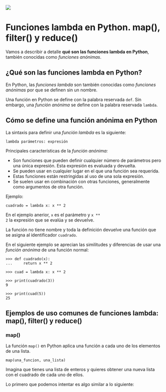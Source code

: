 ![](https://raw.githubusercontent.com/gabrielfernando01/basics_in_python/master/image/lambda.png)

# Funciones lambda en Python. map(), filter() y reduce()

Vamos a describir a detalle **qué son las funciones lambda en Python**, también conocidas como _funciones anónimas_.

## ¿Qué son las funciones lambda en Python?

En Python, las _funciones lambda_ son también conocidas como _funciones anónimas_ por que se definen sin un nombre.

Una función en Python se define con la palabra reservada <code>def</code>. Sin embargo, una _función anónima_ se define con la palabra reservada <code>lambda</code>.

## Cómo se define una función anónima en Python

La sintaxis para definir una _función lambda_ es la siguiente:

```
lambda parámetros: expresión
```

Principales características de la _función anónima:_

- Son funciones que pueden definir cualquier número de parámetros pero una única expresión. Esta expresión es evaluada y devuelta.
- Se pueden usar en cualquier lugar en el que una función sea requerida.
- Estas funciones están restringidas al uso de una sola expresión.
- Se suelen usar en combinación con otras funciones, generalmente como argumentos de otra función.

Ejemplo:

```
cuadrado = lambda x: x ** 2
```

En el ejemplo anerior, <code>x</code> es el parámetro y <code>x ** 2</code> la expresión que se evalúa y se devuelve.

La función no tiene nombre y toda la definición devuelve una función que se asigna al identificador <code>cuadrado</code>.

En el siguiente ejemplo se aprecian las similitudes y diferencias de usar una _función anónima_ de una función normal:

```
>>> def cuadrado(x):
...     return x ** 2
 
>>> cuad = lambda x: x ** 2

>>> print(cuadrado(3))
9

>>> print(cuad(5))
25
```

## Ejemplos de uso comunes de funciones lambda: map(), filter() y reduce()

### map()

La función <code>map()</code> en Python aplica una función a cada uno de los elementos de una lista.

```
map(una_funcion, una_lista)
```

Imagina que tienes una lista de enteros y quieres obtener una nueva lista con el cuadrado de cada uno de ellos.

Lo primero que podemos intentar es algo similar a lo siguiente:

```

```